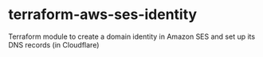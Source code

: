 # terraform-aws-ses-identity
Terraform module to create a domain identity in Amazon SES and set up its DNS records (in Cloudflare)

